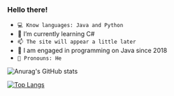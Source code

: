 ### Hello there!
- `💻 Know languages: Java and Python`
- 🌱 I’m currently learning C#
- `📫 The site will appear a little later`
- 📖 I am engaged in programming on Java since 2018
- `👻 Pronouns: He`

![Anurag's GitHub stats](https://github-readme-stats.vercel.app/api?username=katcote&show_icons=true&theme=github_dark)

[![Top Langs](https://github-readme-stats.vercel.app/api/top-langs/?username=katcote&layout=compact&theme=github_dark)](https://github.com/anuraghazra/github-readme-stats)
